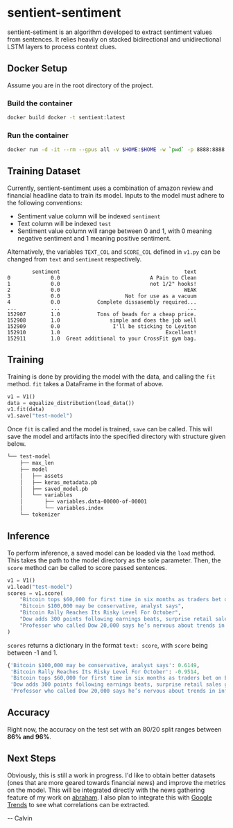 # sentient-sentiment

sentient-setiment is an algorithm developed to extract sentiment values from sentences. It relies heavily on stacked bidirectional and unidirectional LSTM layers to process context clues.
## Docker Setup

Assume you are in the root directory of the project.

### Build the container

```bash
docker build docker -t sentient:latest
```

### Run the container

```bash
docker run -d -it --rm --gpus all -v $HOME:$HOME -w `pwd` -p 8888:8888 --env-file .env --name sentient sentient:latest /bin/bash
```

## Training Dataset

Currently, sentient-sentiment uses a combination of amazon review and financial headline data to train its model. Inputs to the model must adhere to the following conventions:

- Sentiment value column will be indexed `sentiment`
- Text column will be indexed `test`
- Sentiment value column will range between 0 and 1, with 0 meaning negative sentiment and 1 meaning positive sentiment.
  
Alternatively, the variables `TEXT_COL` and `SCORE_COL` defined in `v1.py` can be changed from `text` and `sentiment` respectively.

```
        sentiment                                        text
0             0.0                             A Pain to Clean
1             0.0                             not 1/2" hooks!
2             0.0                                        WEAK
3             0.0                     Not for use as a vacuum
4             0.0            Complete dissasembly required...
...           ...                                         ...
152907        1.0            Tons of beads for a cheap price.
152908        1.0                simple and does the job well
152909        0.0                 I'll be sticking to Leviton
152910        1.0                                  Excellent!
152911        1.0  Great additional to your CrossFit gym bag.
```

## Training

Training is done by providing the model with the data, and calling the `fit` method. `fit` takes a DataFrame in the format of above.

```python
v1 = V1()
data = equalize_distribution(load_data())
v1.fit(data)
v1.save("test-model")
```

Once `fit` is called and the model is trained, `save` can be called. This will save the model and artifacts into the specified directory with structure given below.

```bash
└── test-model
    ├── max_len
    ├── model
    │   ├── assets
    │   ├── keras_metadata.pb
    │   ├── saved_model.pb
    │   └── variables
    │       ├── variables.data-00000-of-00001
    │       └── variables.index
    └── tokenizer
```

## Inference

To perform inference, a saved model can be loaded via the `load` method. This takes the path to the model directory as the sole parameter. Then, the `score` method can be called to score passed sentences.

```python
v1 = V1()
v1.load("test-model")
scores = v1.score(
    "Bitcoin tops $60,000 for first time in six months as traders bet on ETF approval",
    "Bitcoin $100,000 may be conservative, analyst says",
    "Bitcoin Rally Reaches Its Risky Level For October",
    "Dow adds 300 points following earnings beats, surprise retail sales gain",
    "Professor who called Dow 20,000 says he’s nervous about trends in inflation that could spark a stock-market correction",
)
```

`scores` returns a dictionary in the format `text: score`, with `score` being between -1 and 1.

```python
{'Bitcoin $100,000 may be conservative, analyst says': 0.6149,
 'Bitcoin Rally Reaches Its Risky Level For October': -0.9514,
 'Bitcoin tops $60,000 for first time in six months as traders bet on ETF approval': 0.5372,
 'Dow adds 300 points following earnings beats, surprise retail sales gain': 0.9218,
 'Professor who called Dow 20,000 says he’s nervous about trends in inflation that could spark a stock-market correction': -0.9623}
```

## Accuracy

Right now, the accuracy on the test set with an 80/20 split ranges between **86% and 96%**.

## Next Steps

Obviously, this is still a work in progress. I'd like to obtain better datasets (ones that are more geared towards financial news) and improve the metrics on the model. This will be integrated directly with the news gathering feature of my work on [abraham](https://github.com/ckinateder/abraham). I also plan to integrate this with [Google Trends](https://github.com/GeneralMills/pytrends) to see what correlations can be extracted.

-- Calvin
